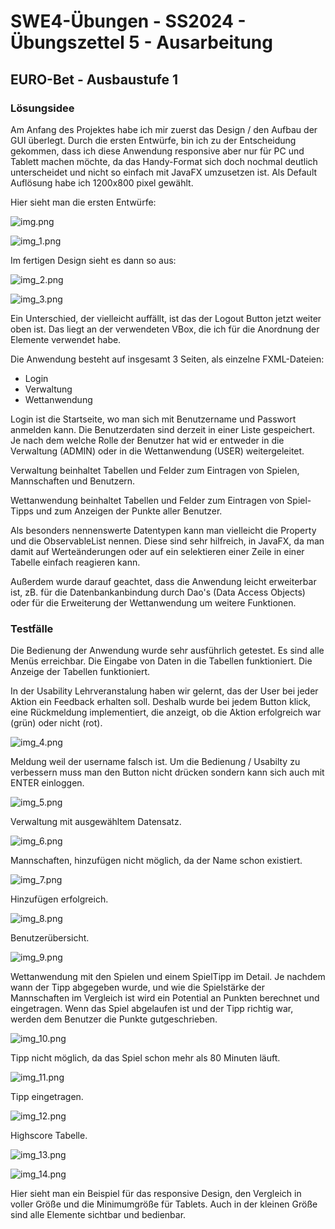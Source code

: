 # **SWE4-Übungen - SS2024 - Übungszettel 5 - Ausarbeitung**

## **EURO-Bet - Ausbaustufe 1**

### **Lösungsidee**

Am Anfang des Projektes habe ich mir zuerst das Design / den Aufbau der GUI überlegt. Durch die ersten Entwürfe, bin ich zu der Entscheidung gekommen, dass ich diese Anwendung responsive aber nur für PC und Tablett machen möchte, da das Handy-Format sich doch nochmal deutlich unterscheidet und nicht so einfach mit JavaFX umzusetzen ist. Als Default Auflösung habe ich 1200x800 pixel gewählt.

Hier sieht man die ersten Entwürfe:

![img.png](img.png)

![img_1.png](img_1.png)

Im fertigen Design sieht es dann so aus:

![img_2.png](img_2.png)

![img_3.png](img_3.png)

Ein Unterschied, der vielleicht auffällt, ist das der Logout Button jetzt weiter oben ist. Das liegt an der verwendeten VBox, die ich für die Anordnung der Elemente verwendet habe.

Die Anwendung besteht auf insgesamt 3 Seiten, als einzelne FXML-Dateien:
- Login
- Verwaltung
- Wettanwendung

Login ist die Startseite, wo man sich mit Benutzername und Passwort anmelden kann. Die Benutzerdaten sind derzeit in einer Liste gespeichert. Je nach dem welche Rolle der Benutzer hat wid er entweder in die Verwaltung (ADMIN) oder in die Wettanwendung (USER) weitergeleitet.

Verwaltung beinhaltet Tabellen und Felder zum Eintragen von Spielen, Mannschaften und Benutzern.

Wettanwendung beinhaltet Tabellen und Felder zum Eintragen von Spiel-Tipps und zum Anzeigen der Punkte aller Benutzer.

Als besonders nennenswerte Datentypen kann man vielleicht die Property und die ObservableList nennen. Diese sind sehr hilfreich, in JavaFX, da man damit auf Werteänderungen oder auf ein selektieren einer Zeile in einer Tabelle einfach reagieren kann.

Außerdem wurde darauf geachtet, dass die Anwendung leicht erweiterbar ist, zB. für die Datenbankanbindung durch Dao's (Data Access Objects) oder für die Erweiterung der Wettanwendung um weitere Funktionen.

### **Testfälle**

Die Bedienung der Anwendung wurde sehr ausführlich getestet. Es sind alle Menüs erreichbar. Die Eingabe von Daten in die Tabellen funktioniert. Die Anzeige der Tabellen funktioniert. 

In der Usability Lehrveranstalung haben wir gelernt, das der User bei jeder Aktion ein Feedback erhalten soll. Deshalb wurde bei jedem Button klick, eine Rückmeldung implementiert, die anzeigt, ob die Aktion erfolgreich war (grün) oder nicht (rot).

![img_4.png](img_4.png)

Meldung weil der username falsch ist. Um die Bedienung / Usabilty zu verbessern muss man den Button nicht drücken sondern kann sich auch mit ENTER einloggen.

![img_5.png](img_5.png)

Verwaltung mit ausgewähltem Datensatz.

![img_6.png](img_6.png)

Mannschaften, hinzufügen nicht möglich, da der Name schon existiert.

![img_7.png](img_7.png)

Hinzufügen erfolgreich.

![img_8.png](img_8.png)

Benutzerübersicht.

![img_9.png](img_9.png)

Wettanwendung mit den Spielen und einem SpielTipp im Detail. Je nachdem wann der Tipp abgegeben wurde, und wie die Spielstärke der Mannschaften im Vergleich ist wird ein Potential an Punkten berechnet und eingetragen. Wenn das Spiel abgelaufen ist und der Tipp richtig war, werden dem Benutzer die Punkte gutgeschrieben.

![img_10.png](img_10.png)

Tipp nicht möglich, da das Spiel schon mehr als 80 Minuten läuft.

![img_11.png](img_11.png)

Tipp eingetragen.

![img_12.png](img_12.png)

Highscore Tabelle.

![img_13.png](img_13.png)

![img_14.png](img_14.png)

Hier sieht man ein Beispiel für das responsive Design, den Vergleich in voller Größe und die Minimumgröße für Tablets. Auch in der kleinen Größe sind alle Elemente sichtbar und bedienbar.


